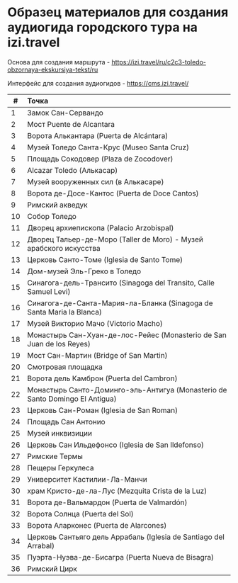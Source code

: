 # Образец материалов для создания аудиогида городского тура на izi.travel

Основа для создания маршрута - https://izi.travel/ru/c2c3-toledo-obzornaya-ekskursiya-tekst/ru

Интерфейс для создания аудиогидов - https://cms.izi.travel/

|#    |Точка|
| ------------- |:-------------|
|1    |Замок Сан-Сервандо	|
|2    |Мост Puente de Alcantara   	|
|3  	|Ворота Алькантара (Puerta de Alcántara)   	|
|4  	|Музей Толедо Санта-Крус (Museo Santa Cruz)   	|
|5  	|Площадь Сокодовер (Plaza de Zocodover)   	|
|6  	|Alcazar Toledo (Алькасар)   	|
|7  	|Музей вооруженных сил (в Алькасаре)   	|
|8  	|Ворота де-Досе-Кантос (Puerta de Doce Cantos)   	|
|9  	|Римский акведук   	|
|10  	|Собор Толедо   	|
|11 	|Дворец архиепископа (Palacio Arzobispal)   	|
|12 	|Дворец Тальер-де-Моро (Taller de Moro) - Музей арабского искусства   	|
|13 	|Церковь Санто-Томе (Iglesia de Santo Tome)   	|
|14 	|Дом-музей Эль-Греко в Толедо   	|
|15 	|Синагога-дель-Трансито (Sinagoga del Transito, Calle Samuel Levi)   	|
|16   |Синагога-де-Санта-Мария-ла-Бланка (Sinagoga de Santa Maria la Blanca)  |
|17   |Музей Викторио Мачо (Victorio Macho)  |
|18   |Монастырь Сан-Хуан-де-лос-Рейес (Monasterio de San Juan de los Reyes)  |
|19   |Мост Сан-Мартин (Bridge of San Martin)  |
|20   |Смотровая площадка  |
|21   |Ворота дель Камброн (Puerta del Cambron)  |
|22   |Монастырь Санто-Доминго-эль-Антигуа (Monasterio de Santo Domingo El Antigua)  |
|23   |Церковь Сан-Роман (Iglesia de San Roman)  |
|24   |Площадь Сан Антонио  |
|25   |Музей инквизиции  |
|26   |Церковь Сан Ильдефонсо (Iglesia de San Ildefonso)  |
|27   |Римские Термы  |
|28   |Пещеры Геркулеса  |
|29   |Университет Кастилии-Ла-Манчи  |
|30   |храм Кристо-де-ла-Лус (Mezquita Crista de la Luz)  |
|31   |Ворота де-Вальмардон (Puerta de Valmardón)  |
|32   |Ворота Солнца (Puerta del Sol)  |
|33   |Ворота Аларконес (Puerta de Alarcones)  |
|34   |Церковь Сантьяго дель Аррабаль (Iglesia de Santiago del Arrabal)  |
|35   |Пуэрта-Нуэва-де-Бисагра (Puerta Nueva de Bisagra)  |
|36   |Римский Цирк  |
